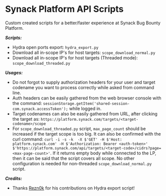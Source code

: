 # Synack Platform API Scripts
Custom created scripts for a better/faster experience at Synack Bug Bounty Platform. 

***Scripts:***
- Hydra open ports export: `hydra_export.py`
- Download all in-scope IP's for host targets: `scope_download_normal.py`
- Download all in-scope IP's for host targets (Threaded mode): `scope_download_threaded.py`

***Usages:***
- Do not forgot to supply authorization headers for your user and target codename you want to process correctly while asked from command line.
- Auth headers can be easily gathered from the web browser console with the command: `sessionStorage.getItem('shared-session-com.synack.accessToken');` while logged in. 
- Target codenames can also be easily gathered from URL, after clicking the target as: `https://platform.synack.com/targets/<target-codename>/scope`
- For `scope_download_threaded.py` script, `max_page_count` should be increased if the target scope is too big. It can also be confirmed with the curl command: `curl -i -s -k  -X $'GET' -H $'Host: platform.synack.com' -H $'Authorization: Bearer <auth-token>' $'https://platform.synack.com/api/targets/<target-code>/cidrs?page=<max-page-count>'`. If it returns empty body while connected to the LP, then it can be said that the script covers all scope. No other configuration is needed for non-threaded `scope_download_normal.py` script.

***Credits:***
- Thanks [Rezn0k](https://twitter.com/Rezn0k) for his contributions on Hydra export script!

